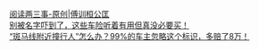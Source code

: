   
[阅读两三事-原创|傅训桓公匡](http://www.dianyue.me/archives/226/c0bcfmftjvhmhml5/)  
[别被名字吓到了，这些车险听着有用但真没必要买！](http://www.dianyue.me/archives/185/no6p3bzi4yx2f8js/)  
[“斑马线附近撞行人”怎么办？99%的车主忽略这个标识，多赔了8万！](http://www.dianyue.me/archives/149/10n8dcwmvnbb33ky/)